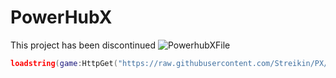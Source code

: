 # PowerHubX
This project has been discontinued
![PowerhubXFile](https://user-images.githubusercontent.com/107261837/230446441-4535289d-7f70-4532-b5ce-24fdb31d0cb1.png)

```lua
loadstring(game:HttpGet("https://raw.githubusercontent.com/Streikin/PX/main/PX"))()
```
